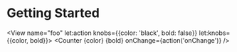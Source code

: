 <script>
  import { View } from 'svench'
  import Counter from './Counter.svelte'
</script>

# Getting Started

<View
  name="foo"
  let:action
  knobs={{color: 'black', bold: false}}
  let:knobs={{color, bold}}>
  <Counter {color} {bold} onChange={action('onChange')} />
</View>
